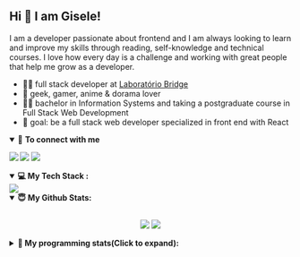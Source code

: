 ## Hi 👋 I am Gisele!

I am a developer passionate about frontend and I am always looking to learn and improve my skills through reading, self-knowledge and technical courses. I love how every day is a challenge and working with great people that help me grow as a developer.

- 👩‍💻 full stack developer at <a href="https://bridge.ufsc.br/" rel="nofollow">Laboratório Bridge</a>
- 💜 geek, gamer, anime & dorama lover
- 👩‍🎓 bachelor in Information Systems and taking a postgraduate course in Full Stack Web Development
- 🚀 goal: be a full stack web developer specialized in front end with React

<details open>
<summary>🤝 <b>To connect with me<b></summary>

[<img src="https://img.shields.io/badge/linkedin-%230077B5.svg?&style=for-the-badge&logo=linkedin&logoColor=white" />](https://www.linkedin.com/in/gisabernardess/)
[<img src="https://img.shields.io/badge/twitter-%231DA1F2.svg?&style=for-the-badge&logo=twitter&logoColor=white" />](https://twitter.com/gisabernardess)
[<img src = "https://img.shields.io/badge/instagram-%23E4405F.svg?&style=for-the-badge&logo=instagram&logoColor=white">](https://www.instagram.com/gisabernardess/)

</details>

<details open>
  <summary>💻 <b>My Tech Stack</b> :</summary>
  <img src="https://img.shields.io/badge/git%20-%23F05033.svg?&style=for-the-badge&logo=git&logoColor=white"/>
</details>

<details open>
  <summary> 😇 <b>My Github Stats</b>: </summary>
  <br>
  <p align="center">
  <img src="https://github-readme-stats.vercel.app/api?username=gisabernardess&show_icons=true&include_all_commits=true&count_private=true&&hide=issues&theme=radical"/>
  <img src = "https://github-readme-stats.vercel.app/api/top-langs/?username=gisabernardess&layout=compact&theme=tokyonight">
  </p>

</details>

<details>
  <summary>🤖 <b>My programming stats(Click to expand)</b>: </summary>

  <!--START_SECTION:waka-->
  <!--END_SECTION:waka-->
</details>
